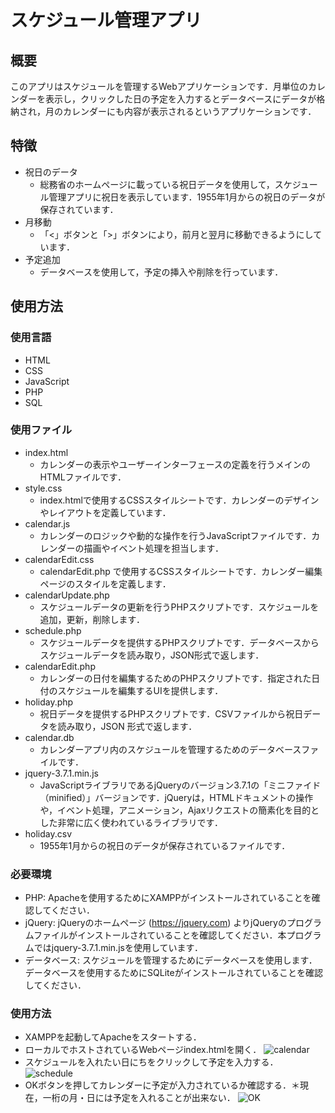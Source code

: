 # スケジュール管理アプリ

## 概要
このアプリはスケジュールを管理するWebアプリケーションです．月単位のカレンダーを表示し，クリックした日の予定を入力するとデータベースにデータが格納され，月のカレンダーにも内容が表示されるというアプリケーションです．

## 特徴
- 祝日のデータ
  - 総務省のホームページに載っている祝日データを使用して，スケジュール管理アプリに祝日を表示しています．1955年1月からの祝日のデータが保存されています．
- 月移動
  - 「<」ボタンと「>」ボタンにより，前月と翌月に移動できるようにしています．
- 予定追加
  - データベースを使用して，予定の挿入や削除を行っています．

## 使用方法
### 使用言語
- HTML
- CSS
- JavaScript
- PHP
- SQL

### 使用ファイル
- index.html
  - カレンダーの表示やユーザーインターフェースの定義を行うメインのHTMLファイルです．
- style.css
  - index.htmlで使用するCSSスタイルシートです．カレンダーのデザインやレイアウトを定義しています．
- calendar.js
  - カレンダーのロジックや動的な操作を行うJavaScriptファイルです．カレンダーの描画やイベント処理を担当します．
- calendarEdit.css
  - calendarEdit.php で使用するCSSスタイルシートです．カレンダー編集ページのスタイルを定義します．
- calendarUpdate.php
  - スケジュールデータの更新を行うPHPスクリプトです．スケジュールを追加，更新，削除します．
- schedule.php
  - スケジュールデータを提供するPHPスクリプトです．データベースからスケジュールデータを読み取り，JSON形式で返します．
- calendarEdit.php
  - カレンダーの日付を編集するためのPHPスクリプトです．指定された日付のスケジュールを編集するUIを提供します．
- holiday.php
  - 祝日データを提供するPHPスクリプトです．CSVファイルから祝日データを読み取り，JSON 形式で返します．
- calendar.db
  - カレンダーアプリ内のスケジュールを管理するためのデータベースファイルです．
- jquery-3.7.1.min.js
  - JavaScriptライブラリであるjQueryのバージョン3.7.1の「ミニファイド（minified）」バージョンです．jQueryは，HTMLドキュメントの操作や，イベント処理，アニメーション，Ajaxリクエストの簡素化を目的とした非常に広く使われているライブラリです．
- holiday.csv
  - 1955年1月からの祝日のデータが保存されているファイルです．

 ### 必要環境
- PHP: Apacheを使用するためにXAMPPがインストールされていることを確認してください．
- jQuery: jQueryのホームページ (https://jquery.com) よりjQueryのプログラムファイルがインストールされていることを確認してください．本プログラムではjquery-3.7.1.min.jsを使用しています．
- データベース: スケジュールを管理するためにデータベースを使用します．データベースを使用するためにSQLiteがインストールされていることを確認してください．

### 使用方法
- XAMPPを起動してApacheをスタートする．
- ローカルでホストされているWebページindex.htmlを開く．
  ![calendar]()
- スケジュールを入れたい日にちをクリックして予定を入力する．
  ![schedule]()
- OKボタンを押してカレンダーに予定が入力されているか確認する．＊現在，一桁の月・日には予定を入れることが出来ない．
  ![OK]()

